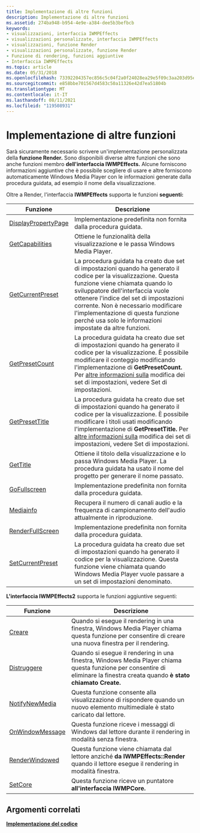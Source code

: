 ```yaml
---
title: Implementazione di altre funzioni
description: Implementazione di altre funzioni
ms.assetid: 274ba948-b954-4e9e-a384-dee5b3befbcb
keywords:
- visualizzazioni, interfaccia IWMPEffects
- visualizzazioni personalizzate, interfaccia IWMPEffects
- visualizzazioni, funzione Render
- visualizzazioni personalizzate, funzione Render
- Funzione di rendering, funzioni aggiuntive
- Interfaccia IWMPEffects
ms.topic: article
ms.date: 05/31/2018
ms.openlocfilehash: 73392204357ec856c5c04f2a0f24028ea29e5f09c3aa203d95ed8e2cc7e4ded3
ms.sourcegitcommit: e858bbe701567d4583c50a11326e42d7ea51804b
ms.translationtype: MT
ms.contentlocale: it-IT
ms.lasthandoff: 08/11/2021
ms.locfileid: "119508931"
---
```

# <a name="implementing-other-functions"></a>Implementazione di altre funzioni

Sarà sicuramente necessario scrivere un'implementazione personalizzata della **funzione Render.** Sono disponibili diverse altre funzioni che sono anche funzioni membro **dell'interfaccia IWMPEffects.** Alcune forniscono informazioni aggiuntive che è possibile scegliere di usare e altre forniscono automaticamente Windows Media Player con le informazioni generate dalla procedura guidata, ad esempio il nome della visualizzazione.

Oltre a Render, l'interfaccia **IWMPEffects** supporta le funzioni **seguenti:**



| Funzione                                                   | Descrizione                                                                                                                                                                                                                                                                                              |
|------------------------------------------------------------|----------------------------------------------------------------------------------------------------------------------------------------------------------------------------------------------------------------------------------------------------------------------------------------------------------|
| [DisplayPropertyPage](/previous-versions/windows/desktop/api/effects/nf-effects-iwmpeffects-displaypropertypage) | Implementazione predefinita non fornita dalla procedura guidata.                                                                                                                                                                                                                                                           |
| [GetCapabilities](/previous-versions/windows/desktop/api/effects/nf-effects-iwmpeffects-getcapabilities)         | Ottiene le funzionalità della visualizzazione e le passa Windows Media Player.                                                                                                                                                                                                                     |
| [GetCurrentPreset](/previous-versions/windows/desktop/api/effects/nf-effects-iwmpeffects-getcurrentpreset)       | La procedura guidata ha creato due set di impostazioni quando ha generato il codice per la visualizzazione. Questa funzione viene chiamata quando lo sviluppatore dell'interfaccia vuole ottenere l'indice del set di impostazioni corrente. Non è necessario modificare l'implementazione di questa funzione perché usa solo le informazioni impostate da altre funzioni. |
| [GetPresetCount](/previous-versions/windows/desktop/api/effects/nf-effects-iwmpeffects-getpresetcount)           | La procedura guidata ha creato due set di impostazioni quando ha generato il codice per la visualizzazione. È possibile modificare il conteggio modificando l'implementazione di **GetPresetCount.** Per [altre informazioni sulla](presets.md) modifica dei set di impostazioni, vedere Set di impostazioni.                                                             |
| [GetPresetTitle](/previous-versions/windows/desktop/api/effects/nf-effects-iwmpeffects-getpresettitle)           | La procedura guidata ha creato due set di impostazioni quando ha generato il codice per la visualizzazione. È possibile modificare i titoli usati modificando l'implementazione di **GetPresetTitle.** Per [altre informazioni sulla](presets.md) modifica dei set di impostazioni, vedere Set di impostazioni.                                                       |
| [GetTitle](/previous-versions/windows/desktop/api/effects/nf-effects-iwmpeffects-gettitle)                       | Ottiene il titolo della visualizzazione e lo passa Windows Media Player. La procedura guidata ha usato il nome del progetto per generare il nome passato.                                                                                                                                           |
| [GoFullscreen](/previous-versions/windows/desktop/api/effects/nf-effects-iwmpeffects-gofullscreen)               | Implementazione predefinita non fornita dalla procedura guidata.                                                                                                                                                                                                                                                           |
| [Mediainfo](/previous-versions/windows/desktop/api/effects/nf-effects-iwmpeffects-mediainfo)                     | Recupera il numero di canali audio e la frequenza di campionamento dell'audio attualmente in riproduzione.                                                                                                                                                                                                               |
| [RenderFullScreen](/previous-versions/windows/desktop/api/effects/nf-effects-iwmpeffects-renderfullscreen)       | Implementazione predefinita non fornita dalla procedura guidata.                                                                                                                                                                                                                                                           |
| [SetCurrentPreset](/previous-versions/windows/desktop/api/effects/nf-effects-iwmpeffects-setcurrentpreset)       | La procedura guidata ha creato due set di impostazioni quando ha generato il codice per la visualizzazione. Questa funzione viene chiamata quando Windows Media Player vuole passare a un set di impostazioni denominato.                                                                                                                                   |



 

**L'interfaccia IWMPEffects2** supporta le funzioni aggiuntive seguenti:



| Funzione                                            | Descrizione                                                                                                                                      |
|-----------------------------------------------------|--------------------------------------------------------------------------------------------------------------------------------------------------|
| [Creare](/previous-versions/windows/desktop/api/effects/nf-effects-iwmpeffects2-create)                   | Quando si esegue il rendering in una finestra, Windows Media Player chiama questa funzione per consentire di creare una nuova finestra per il rendering.                          |
| [Distruggere](/previous-versions/windows/desktop/api/effects/nf-effects-iwmpeffects2-destroy)                 | Quando si esegue il rendering in una finestra, Windows Media Player chiama questa funzione per consentire di eliminare la finestra creata quando **è stato chiamato Create.** |
| [NotifyNewMedia](/previous-versions/windows/desktop/api/effects/nf-effects-iwmpeffects2-notifynewmedia)   | Questa funzione consente alla visualizzazione di rispondere quando un nuovo elemento multimediale è stato caricato dal lettore.                                          |
| [OnWindowMessage](/previous-versions/windows/desktop/api/effects/nf-effects-iwmpeffects2-onwindowmessage) | Questa funzione riceve i messaggi di Windows dal lettore durante il rendering in modalità senza finestra.                                                       |
| [RenderWindowed](/previous-versions/windows/desktop/api/effects/nf-effects-iwmpeffects2-renderwindowed)   | Questa funzione viene chiamata dal lettore anziché **da IWMPEffects::Render** quando il lettore esegue il rendering in modalità finestra.                          |
| [SetCore](/previous-versions/windows/desktop/api/effects/nf-effects-iwmpeffects2-setcore)                 | Questa funzione riceve un puntatore **all'interfaccia IWMPCore.**                                                                                  |



 

## <a name="related-topics"></a>Argomenti correlati

<dl> <dt>

[**Implementazione del codice**](implementing-your-code.md)
</dt> </dl>

 

 




